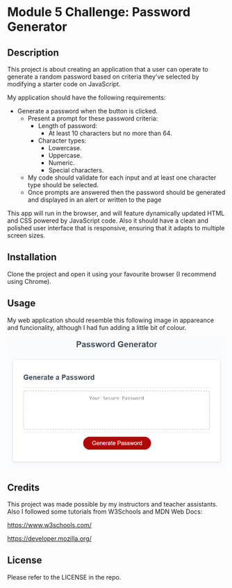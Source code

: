 # Module 5 Challenge: Password Generator

## Description

This project is about creating an application that a user can operate to generate a random password based on criteria they’ve selected by modifying a starter code on JavaScript.

My application should have the following requirements:

* Generate a password when the button is clicked.
  * Present a prompt for these password criteria:
    * Length of password:
      * At least 10 characters but no more than 64.
    * Character types:
      * Lowercase.
      * Uppercase.
      * Numeric.
      * Special characters.
  * My code should validate for each input and at least one character type should be selected.
  * Once prompts are answered then the password should be generated and displayed in an alert or written to the page


This app will run in the browser, and will feature dynamically updated HTML and CSS powered by JavaScript code. Also it should have a clean and polished user interface that is responsive, ensuring that it adapts to multiple screen sizes.

## Installation

Clone the project and open it using your favourite browser (I recommend using Chrome).

## Usage

My web application should resemble this following image in appareance and funcionality, although I had fun adding a little bit of colour.

![password generator demo](assets/05-javascript-challenge-demo.png)

## Credits

This project was made possible by my instructors and teacher assistants. Also I followed some tutorials from W3Schools and MDN Web Docs:

https://www.w3schools.com/

https://developer.mozilla.org/

## License 

Please refer to the LICENSE in the repo.